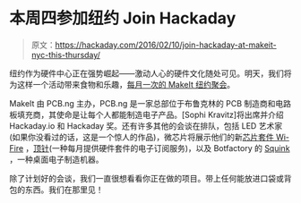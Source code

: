 # 本周四参加纽约 Join Hackaday

> 原文：<https://hackaday.com/2016/02/10/join-hackaday-at-makeit-nyc-this-thursday/>

纽约作为硬件中心正在强势崛起——激动人心的硬件文化随处可见。明天，我们将为这样一个活动带来食物和乐趣，[每月一次的 MakeIt 纽约聚会](http://www.meetup.com/MakeIt-NYC/events/228087050/)。

MakeIt 由 PCB.ng 主办，PCB.ng 是一家总部位于布鲁克林的 PCB 制造商和电路板填充商，其使命是让每个人都能制造电子产品。[Sophi Kravitz]将出席并介绍 Hackaday.io 和 Hackaday 奖。还有许多其他的会谈在排队，包括 LED 艺术家(如果你没看过的话，这是一个惊人的作品)，微芯片将展示他们的新[芯片套件 Wi-Fire](http://www.microchip.com/DevelopmentTools/ProductDetails.aspx?PartNO=TDGL021-2) ，[顶针](http://www.thimble.io/)(一种每月提供硬件套件的电子订阅服务)，以及 Botfactory 的 [Squink](https://www.botfactory.co/page/product) ，一种桌面电子制造机器。

除了计划好的会谈，我们一直很想看看你正在做的项目。带上任何能放进口袋或背包的东西。我们在那里见！